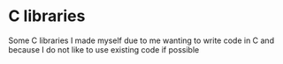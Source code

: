 # C libraries
 Some C libraries I made myself due to me wanting to write code in C and because I do not like to use existing code if possible
